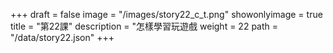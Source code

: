 +++
draft = false 
image = "/images/story22_c_t.png" 
showonlyimage = true 
title = "第22課" 
description = "怎樣學習玩遊戲
weight = 22 
path = "/data/story22.json" 
+++

